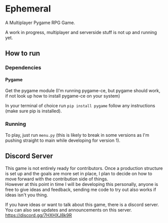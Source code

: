# Ephemeral
A Multiplayer Pygame RPG Game.

A work in progress, multiplayer and serverside stuff is not up and running yet.

## How to run

### Dependencies

#### Pygame
Get the pygame module (I'm running pygame-ce, but pygame should work, if not look up how to install pygame-ce on your system)

In your terminal of choice run `pip install pygame` follow any instructions (make sure pip is installed).

### Running

To play, just run `menu.py` (this is likely to break in some versions as I'm pushing straight to main while developing for version 1).

## Discord Server
This game is not entirely ready for contributors.
Once a production structure is set up and the goals are more set in place, I plan to decide on how to move forward with the contribution side of things.\
However at this point in time I will be developing this personally, anyone is free to give ideas and feedback, sending me code to try out also works if ideas isn't you thing.

If you have ideas or want to talk about this game, there is a discord server.
You can also see updates and announcements on this server.
https://discord.gg/7HXHXJ8k9R